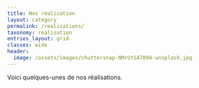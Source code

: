 ```yaml
---
title: Nos réalisation
layout: category
permalink: /realisations/
taxonomy: realisation
entries_layout: grid
classes: wide
header:
  image: /assets/images/chuttersnap-NMrUtSA7094-unsplash.jpg
---
```


Voici quelques-unes de nos réalisations.